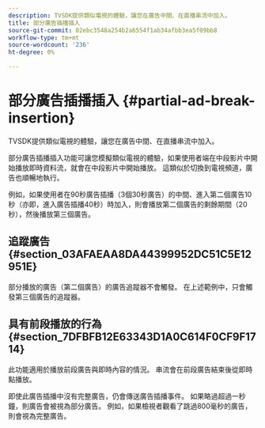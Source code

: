 ```yaml
---
description: TVSDK提供類似電視的體驗，讓您在廣告中間、在直播串流中加入。
title: 部分廣告插播插入
source-git-commit: 02ebc3548a254b2a6554f1ab34afbb3ea5f09bb8
workflow-type: tm+mt
source-wordcount: '236'
ht-degree: 0%

---
```


# 部分廣告插播插入 {#partial-ad-break-insertion}

TVSDK提供類似電視的體驗，讓您在廣告中間、在直播串流中加入。

部分廣告插播插入功能可讓您模擬類似電視的體驗，如果使用者端在中段影片中開始播放即時資料流，就會在中段影片中開始播放。 這類似於切換到電視頻道，廣告也順暢地執行。

例如，如果使用者在90秒廣告插播（3個30秒廣告）的中間、進入第二個廣告10秒（亦即，進入廣告插播40秒）時加入，則會播放第二個廣告的剩餘期間（20秒），然後播放第三個廣告。

## 追蹤廣告 {#section_03AFAEAA8DA44399952DC51C5E12951E}

部分播放的廣告（第二個廣告）的廣告追蹤器不會觸發。 在上述範例中，只會觸發第三個廣告的追蹤器。

## 具有前段播放的行為 {#section_7DFBFB12E63343D1A0C614F0CF9F1714}

此功能適用於播放前段廣告與即時內容的情況。 串流會在前段廣告結束後從即時點播放。

即使此廣告插播中沒有完整廣告，仍會傳送廣告插播事件。 如果略過超過一秒鐘，則廣告會被視為部分廣告。 例如，如果檢視者觀看了跳過800毫秒的廣告，則會視為完整廣告。
